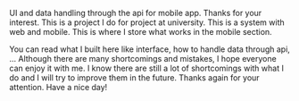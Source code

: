 
UI and data handling through the api for mobile app.
Thanks for your interest. This is a project I do for project at university. This is a system with web and mobile. This is where I store what works in the mobile section.

You can read what I built here like interface, how to handle data through api, ...
Although there are many shortcomings and mistakes, I hope everyone can enjoy it with me. I know there are still a lot of shortcomings with what I do and I will try to improve them in the future.
Thanks again for your attention. Have a nice day!
